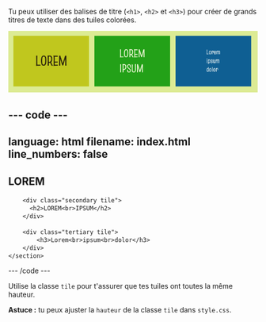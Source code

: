 Tu peux utiliser des balises de titre (`<h1>`, `<h2>` et `<h3>`) pour créer de grands titres de texte dans des tuiles colorées.

![Trois cases de couleur de texte de différentes tailles.](images/headings.png)

## --- code ---

language: html
filename: index.html
line_numbers: false
--------------------------------------------------------

<main class="page">
    <section class="wrap">
        <div class="primary tile">
          <h1>LOREM</h1>
        </div>

```
    <div class="secondary tile">
      <h2>LOREM<br>IPSUM</h2>
    </div>

    <div class="tertiary tile">
        <h3>Lorem<br>ipsum<br>dolor</h3>
    </div>
</section>
```

</main>

\--- /code ---

Utilise la classe `tile` pour t'assurer que tes tuiles ont toutes la même hauteur.

**Astuce :** tu peux ajuster la `hauteur` de la classe `tile` dans `style.css`.
